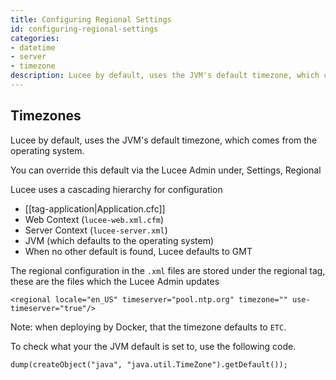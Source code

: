 ```yaml
---
title: Configuring Regional Settings
id: configuring-regional-settings
categories:
- datetime
- server
- timezone
description: Lucee by default, uses the JVM's default timezone, which comes from the operating system.
---
```


## Timezones

Lucee by default, uses the JVM's default timezone, which comes from the operating system.

You can override this default via the Lucee Admin under, Settings, Regional

Lucee uses a cascading hierarchy for configuration

- [[tag-application|Application.cfc]] 
- Web Context (`lucee-web.xml.cfm`)
- Server Context (`lucee-server.xml`)
- JVM (which defaults to the operating system)
- When no other default is found, Lucee defaults to GMT

The regional configuration in the `.xml` files are stored under the regional tag, these are the files which the Lucee Admin updates

`<regional locale="en_US" timeserver="pool.ntp.org" timezone="" use-timeserver="true"/>`

Note: when deploying by Docker, that the timezone defaults to `ETC`.

To check what your the JVM default is set to, use the following code.

```luceescript+trycf
dump(createObject("java", "java.util.TimeZone").getDefault());
```